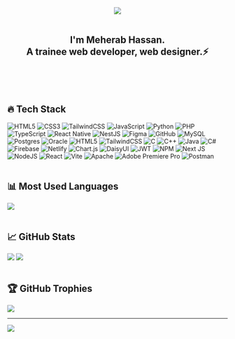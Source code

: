 
<div align="center"> <img src="https://github.com/user-attachments/assets/7033cee1-8b5c-4f38-b904-3e86aecf5b50" /> </div>
<br>
<h2 align="center"> I'm Meherab Hassan.<br>A trainee web developer, web designer.⚡</h1>
<br>
<br>
<br>

## 🔥 Tech Stack
![HTML5](https://img.shields.io/badge/html5-%23E34F26.svg?style=flat&logo=html5&logoColor=white) ![CSS3](https://img.shields.io/badge/css3-%231572B6.svg?style=flat&logo=css3&logoColor=white) ![TailwindCSS](https://img.shields.io/badge/tailwindcss-%2338B2AC.svg?style=flat&logo=tailwind-css&logoColor=white) ![JavaScript](https://img.shields.io/badge/javascript-%23323330.svg?style=flat&logo=javascript&logoColor=%23F7DF1E) ![Python](https://img.shields.io/badge/python-3670A0?style=flat&logo=python&logoColor=ffdd54) ![PHP](https://img.shields.io/badge/php-%23777BB4.svg?style=flat&logo=php&logoColor=white) ![TypeScript](https://img.shields.io/badge/typescript-%23007ACC.svg?style=flat&logo=typescript&logoColor=white) ![React Native](https://img.shields.io/badge/react_native-%2320232a.svg?style=flat&logo=react&logoColor=%2361DAFB) ![NestJS](https://img.shields.io/badge/nestjs-%23E0234E.svg?style=flat&logo=nestjs&logoColor=white) ![Figma](https://img.shields.io/badge/figma-%23F24E1E.svg?style=flat&logo=figma&logoColor=white) ![GitHub](https://img.shields.io/badge/github-%23121011.svg?style=flat&logo=github&logoColor=white) ![MySQL](https://img.shields.io/badge/mysql-4479A1.svg?style=flat&logo=mysql&logoColor=white) ![Postgres](https://img.shields.io/badge/postgres-%23316192.svg?style=flat&logo=postgresql&logoColor=white) ![Oracle](https://img.shields.io/badge/Oracle-F80000?style=flat&logo=oracle&logoColor=white) ![HTML5](https://img.shields.io/badge/html5-%23E34F26.svg?style=flat&logo=html5&logoColor=white) ![TailwindCSS](https://img.shields.io/badge/tailwindcss-%2338B2AC.svg?style=flat&logo=tailwind-css&logoColor=white) ![C](https://img.shields.io/badge/c-%2300599C.svg?style=flat&logo=c&logoColor=white) ![C++](https://img.shields.io/badge/c++-%2300599C.svg?style=flat&logo=c%2B%2B&logoColor=white) ![Java](https://img.shields.io/badge/java-%23ED8B00.svg?style=flat&logo=openjdk&logoColor=white) ![C#](https://img.shields.io/badge/c%23-%23239120.svg?style=flat&logo=csharp&logoColor=white) ![Firebase](https://img.shields.io/badge/firebase-%23039BE5.svg?style=flat&logo=firebase) ![Netlify](https://img.shields.io/badge/netlify-%23000000.svg?style=flat&logo=netlify&logoColor=#00C7B7) ![Chart.js](https://img.shields.io/badge/chart.js-F5788D.svg?style=flat&logo=chart.js&logoColor=white) ![DaisyUI](https://img.shields.io/badge/daisyui-5A0EF8?style=flat&logo=daisyui&logoColor=white) ![JWT](https://img.shields.io/badge/JWT-black?style=flat&logo=JSON%20web%20tokens) ![NPM](https://img.shields.io/badge/NPM-%23CB3837.svg?style=flat&logo=npm&logoColor=white) ![Next JS](https://img.shields.io/badge/Next-black?style=flat&logo=next.js&logoColor=white) ![NodeJS](https://img.shields.io/badge/node.js-6DA55F?style=flat&logo=node.js&logoColor=white) ![React](https://img.shields.io/badge/react-%2320232a.svg?style=flat&logo=react&logoColor=%2361DAFB) ![Vite](https://img.shields.io/badge/vite-%23646CFF.svg?style=flat&logo=vite&logoColor=white) ![Apache](https://img.shields.io/badge/apache-%23D42029.svg?style=flat&logo=apache&logoColor=white) ![Adobe Premiere Pro](https://img.shields.io/badge/Adobe%20Premiere%20Pro-9999FF.svg?style=flat&logo=Adobe%20Premiere%20Pro&logoColor=white) ![Postman](https://img.shields.io/badge/Postman-FF6C37?style=flat&logo=postman&logoColor=white)
<br>
<br>
## 📊 Most Used Languages
![](https://github-readme-stats.vercel.app/api/top-langs/?username=meherab111&theme=aura&hide_border=true&include_all_commits=true&count_private=true&layout=compact)
<br>
<br>
## 📈 GitHub Stats
![](https://github-readme-stats.vercel.app/api?username=meherab111&theme=aura&hide_border=true&include_all_commits=true&count_private=true) 
![](https://nirzak-streak-stats.vercel.app/?user=meherab111&theme=aura&hide_border=true)
<br>
<br>
## 🏆 GitHub Trophies
![](https://github-profile-trophy.vercel.app/?username=meherab111&theme=tokyonight&no-frame=true&no-bg=true&margin-w=4)

---
[![](https://visitcount.itsvg.in/api?id=meherab111&icon=8&color=3)](https://visitcount.itsvg.in)

